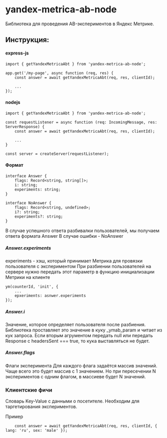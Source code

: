 # yandex-metrica-ab-node

Библиотека для проведения AB-экспериментов в Яндекс Метрике.

## Инструкция:
#### express-js
```
import { getYandexMetricaAbt } from 'yandex-metrica-ab-node';

app.get('/my-page', async function (req, res) {
    const answer = await getYandexMetricaAbt(req, res, clientId);

    ...
});
```

#### nodejs
```
import { getYandexMetricaAbt } from 'yandex-metrica-ab-node';

const requestListener = async function (req: IncomingMessage, res: ServerResponse) {
    const answer = await getYandexMetricaAbt(req, res, clientId);

    ...
}

const server = createServer(requestListener);
```

#### Формат
```
interface Answer {
    flags: Record<string, string[]>;
    i: string;
    experiments: string;
}

interface NoAnswer {
    flags: Record<string, undefined>;
    i?: string;
    experiments?: string;
}
```
В случае успешного ответа разбивалки пользователей, мы получаем ответа формата Answer
В случае ошибки - NoAnswer


##### Answer.experiments
experiments - хэш, который принимает Метрика для провязки пользователя с экспериментом
При разбиении пользователей на сервере нужно передать этот параметр в функцию инициализации Метрики на клиенте
```
ym(counterId, 'init', {
    ...
    epxeriments: asnwer.experiments
});
```

##### Answer.i
Значение, которое определяет пользователя после разбиения.
Библиотека проставляет это значение в куку _ymab_param и читает из кук запроса.
Если вторым агрументом передать null или передать Response с headersSent === true, то кука выставляться не будет.

##### Answer.flags
Флаги эксперимента
Для каждого флага задаётся массив значений.
Чаще всего это будет массив с 1 значением.
Но при пересечении N экспериментов с одним флагом, в массиеве будет N значений.


### Клиентские фичи
Словарь Key-Value с данными о посетителе.
Необходим для таргетирования экспериментов.

Пример
```
    const answer = await getYandexMetricaAbt(req, res, clientId, { lang: 'ru', sex: 'male' });
```
